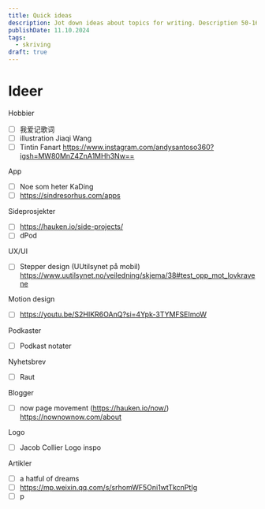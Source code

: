 ```yaml
---
title: Quick ideas
description: Jot down ideas about topics for writing. Description 50-160 words
publishDate: 11.10.2024
tags:
  - skriving
draft: true
---
```

# Ideer

Hobbier
- [ ] 我爱记歌词
- [ ] illustration Jiaqi Wang
- [ ] Tintin Fanart https://www.instagram.com/andysantoso360?igsh=MW80MnZ4ZnA1MHh3Nw==

App
- [ ] Noe som heter KaDing
- [ ] https://sindresorhus.com/apps

Sideprosjekter
- [ ] https://hauken.io/side-projects/
- [ ] dPod

UX/UI
- [ ] Stepper design (UUtilsynet på mobil) https://www.uutilsynet.no/veiledning/skjema/38#test_opp_mot_lovkravene

Motion design
- [ ] https://youtu.be/S2HIKR6OAnQ?si=4Ypk-3TYMFSEImoW

Podkaster
- [ ] Podkast notater

Nyhetsbrev
- [ ] Raut

Blogger
- [ ] now page movement (https://hauken.io/now/) https://nownownow.com/about

Logo
- [ ] Jacob Collier Logo inspo

Artikler
- [ ] a hatful of dreams
- [ ] https://mp.weixin.qq.com/s/srhomWF5Oni1wtTkcnPtIg
- [ ] p
